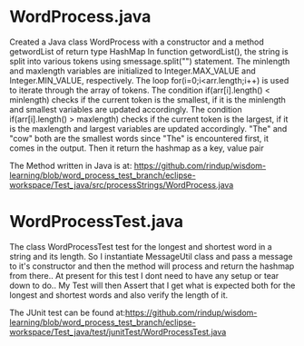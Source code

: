 # WordProcess.java
Created a Java class  WordProcess with a constructor and a method getwordList of return type HashMap
In function getwordList(), the string is split into various tokens using smessage.split("") statement.
The minlength and maxlength variables are initialized to Integer.MAX_VALUE and Integer.MIN_VALUE, respectively.
The loop for(i=0;i<arr.length;i++) is used to iterate through the array of tokens.
The condition if(arr[i].length() < minlength) checks if the current token is the smallest, if it is the minlength and smallest variables are updated accordingly.
The condition if(arr[i].length() > maxlength) checks if the current token is the largest, if it is the maxlength and largest variables are updated accordingly.
"The" and "cow" both are the smallest words since "The" is encountered first, it comes in the output.
Then it return the hashmap as a key, value pair

The Method written in Java is at: https://github.com/rindup/wisdom-learning/blob/word_process_test_branch/eclipse-workspace/Test_java/src/processStrings/WordProcess.java
# WordProcessTest.java
The class  WordProcessTest test for the longest and shortest word in a string and its length. 
So I instantiate MessageUtil class and pass a message to it's constructor and then the method will process and return the hashmap from there..
At present for this test I dont need to have any setup or tear down to do..
My Test will then Assert that I get what is expected both for the longest and shortest words and also verify the length of it.

The JUnit test can be found at:https://github.com/rindup/wisdom-learning/blob/word_process_test_branch/eclipse-workspace/Test_java/test/junitTest/WordProcessTest.java
